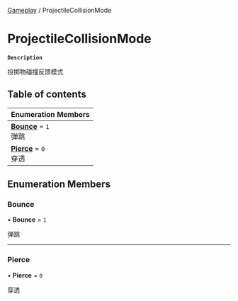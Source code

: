 [Gameplay](../modules/Gameplay.Gameplay.md) / ProjectileCollisionMode

# ProjectileCollisionMode <Badge type="tip" text="Enumeration" /> 

**`Description`**

投掷物碰撞反馈模式

## Table of contents

| Enumeration Members |
| :-----|
| **[Bounce](Gameplay.ProjectileCollisionMode.md#bounce)** = ``1`` <br> 弹跳|
| **[Pierce](Gameplay.ProjectileCollisionMode.md#pierce)** = ``0`` <br> 穿透|

## Enumeration Members

### Bounce  

• **Bounce** = ``1``

弹跳

___

### Pierce  

• **Pierce** = ``0``

穿透
